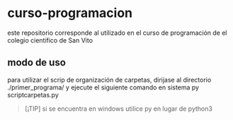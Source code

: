 # curso-programacion
este repositorio corresponde al utilizado en el curso de programación de el colegio cientifico de San Vito

## modo de uso

para utilizar el scrip de organización de carpetas, dirijase al directorio ./primer_programa/ y ejecute el siguiente comando en sistema
py scriptcarpetas.py
>[¡TIP]
>si se encuentra en windows utilice py en lugar de python3
